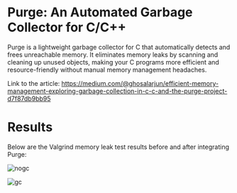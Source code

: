 # Purge: An Automated Garbage Collector for C/C++
Purge is a lightweight garbage collector for C that automatically detects and frees unreachable memory. It eliminates memory leaks by scanning and cleaning up unused objects, making your C programs more efficient and resource-friendly without manual memory management headaches.

Link to the article: https://medium.com/@ghosalarjun/efficient-memory-management-exploring-garbage-collection-in-c-c-and-the-purge-project-d7f87db9bb95

# Results
Below are the Valgrind memory leak test results before and after integrating Purge:


![nogc](https://github.com/user-attachments/assets/5cdc9a63-2b21-4681-a1e7-ab18be5dcdfa)

![gc](https://github.com/user-attachments/assets/e93292b7-55ed-4c78-909e-f3a5f504ea79)
